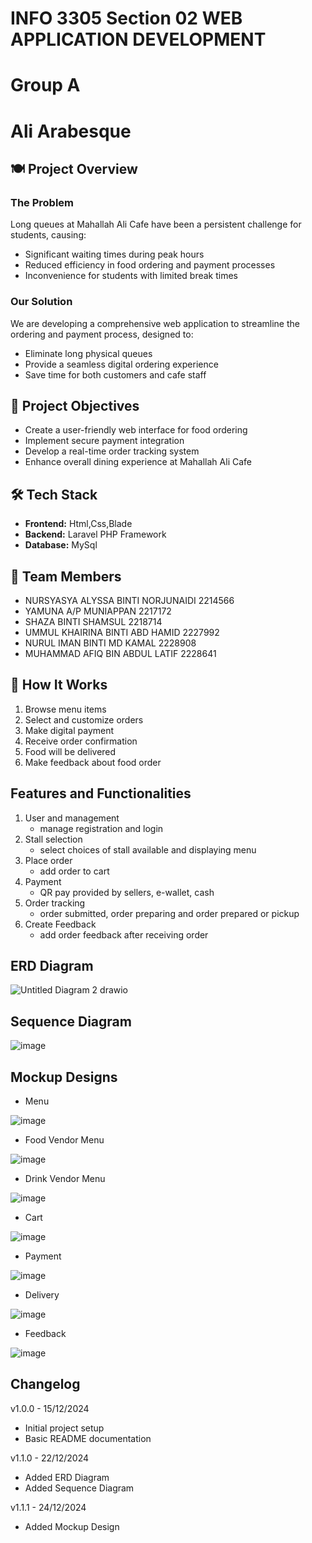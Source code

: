 # INFO 3305 Section 02 WEB APPLICATION DEVELOPMENT
# Group A
# Ali Arabesque
<!-- You can use comments to add notes 
     that are only visible in the markdown source -->
     
<!-- Website title can be changed -->
<!-- No need for pulling requests if you want to do any changes to this readme file though any 
     minor changes can be informed through whatsapp -->
<!-- Major updates for our project can be made on the changelog below-->

## 🍽️ Project Overview

### The Problem
Long queues at Mahallah Ali Cafe have been a persistent challenge for students, causing:
- Significant waiting times during peak hours
- Reduced efficiency in food ordering and payment processes
- Inconvenience for students with limited break times

### Our Solution
We are developing a comprehensive web application to streamline the ordering and payment process, designed to:
- Eliminate long physical queues
- Provide a seamless digital ordering experience
- Save time for both customers and cafe staff

## 🎯 Project Objectives
- Create a user-friendly web interface for food ordering
- Implement secure payment integration
- Develop a real-time order tracking system
- Enhance overall dining experience at Mahallah Ali Cafe

## 🛠️ Tech Stack
- **Frontend:** Html,Css,Blade
- **Backend:** Laravel PHP Framework
- **Database:** MySql

## 👥 Team Members
- NURSYASYA ALYSSA BINTI NORJUNAIDI 2214566
- YAMUNA A/P MUNIAPPAN 2217172
- SHAZA BINTI SHAMSUL 2218714
- UMMUL KHAIRINA BINTI ABD HAMID 2227992
- NURUL IMAN BINTI MD KAMAL 2228908
- MUHAMMAD AFIQ BIN ABDUL LATIF 2228641

## 🚀 How It Works
1. Browse menu items
2. Select and customize orders
3. Make digital payment
4. Receive order confirmation
5. Food will be delivered
6. Make feedback about food order

## Features and Functionalities
1. User and management
   - manage registration and login
2. Stall selection
   - select choices of stall available and displaying menu
3. Place order
   - add order to cart
4. Payment
   - QR pay provided by sellers, e-wallet, cash
5. Order tracking
   - order submitted, order preparing and order prepared or pickup
6. Create Feedback
   - add order feedback after receiving order
  
## ERD Diagram
![Untitled Diagram 2 drawio](https://github.com/user-attachments/assets/5e4f5b42-5c68-42a7-b783-72f92697dfba)
  
## Sequence Diagram
![image](https://github.com/user-attachments/assets/042e4aa2-5ddb-4f0e-bc80-01639fb16645)

## Mockup Designs
- Menu

 ![image](https://github.com/user-attachments/assets/47bee11a-0a3f-4d8f-a4a9-db30ab217c5c)

- Food Vendor Menu
  
![image](https://github.com/user-attachments/assets/509bda76-4fef-4edd-873d-bc877b03a683)

- Drink Vendor Menu

![image](https://github.com/user-attachments/assets/e05df821-6070-47fa-94e0-4beb5487e9a1)

- Cart
  
 ![image](https://github.com/user-attachments/assets/f2fbb31b-0be7-4581-a8b4-2f4dec1c0406)

- Payment
  
 ![image](https://github.com/user-attachments/assets/193b2dec-0223-400c-85ca-36481a7dceb7)

- Delivery
  
 ![image](https://github.com/user-attachments/assets/63df60dd-cc10-46eb-96e3-b5e2a678121c)

- Feedback
  
![image](https://github.com/user-attachments/assets/859fde29-a95e-46cf-82c7-7a566237dd3b)


## Changelog


v1.0.0 - 15/12/2024
- Initial project setup
- Basic README documentation

v1.1.0 - 22/12/2024
- Added ERD Diagram
- Added Sequence Diagram

v1.1.1 - 24/12/2024
- Added Mockup Design





